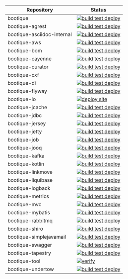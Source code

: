 

Repository   | Status
------------ | -------------
bootique | [![build test deploy](https://github.com/bootique/bootique/workflows/build%20test%20deploy/badge.svg)](https://github.com/bootique/bootique/actions)
bootique-agrest | [![build test deploy](https://github.com/bootique/bootique-agrest/workflows/build%20test%20deploy/badge.svg)](https://github.com/bootique/bootique-agrest/actions)
bootique-asciidoc-internal | [![build test deploy](https://github.com/bootique/bootique-asciidoc-internal/workflows/build%20test%20deploy/badge.svg)](https://github.com/bootique/bootique-asciidoc-internal/actions)
bootique-aws | [![build test deploy](https://github.com/bootique/bootique-aws/workflows/build%20test%20deploy/badge.svg)](https://github.com/bootique/bootique-aws/actions)
bootique-bom | [![build test deploy](https://github.com/bootique/bootique-bom/workflows/build%20test%20deploy/badge.svg)](https://github.com/bootique/bootique-bom/actions)
bootique-cayenne | [![build test deploy](https://github.com/bootique/bootique-cayenne/workflows/build%20test%20deploy/badge.svg)](https://github.com/bootique/bootique-cayenne/actions)
bootique-curator | [![build test deploy](https://github.com/bootique/bootique-curator/workflows/build%20test%20deploy/badge.svg)](https://github.com/bootique/bootique-curator/actions)
bootique-cxf | [![build test deploy](https://github.com/bootique/bootique-cxf/workflows/build%20test%20deploy/badge.svg)](https://github.com/bootique/bootique-cxf/actions)
bootique-di | [![build test deploy](https://github.com/bootique/bootique-di/workflows/build%20test%20deploy/badge.svg)](https://github.com/bootique/bootique-di/actions)
bootique-flyway | [![build test deploy](https://github.com/bootique/bootique-flyway/workflows/build%20test%20deploy/badge.svg)](https://github.com/bootique/bootique-flyway/actions)
bootique-io | [![deploy site](https://github.com/bootique/bootique-io/actions/workflows/site.yml/badge.svg)](https://github.com/bootique/bootique-io/actions)
bootique-jcache | [![build test deploy](https://github.com/bootique/bootique-jcache/workflows/build%20test%20deploy/badge.svg)](https://github.com/bootique/bootique-jcache/actions)
bootique-jdbc | [![build test deploy](https://github.com/bootique/bootique-jdbc/workflows/build%20test%20deploy/badge.svg)](https://github.com/bootique/bootique-jdbc/actions)
bootique-jersey | [![build test deploy](https://github.com/bootique/bootique-jersey/workflows/build%20test%20deploy/badge.svg)](https://github.com/bootique/bootique-jersey/actions)
bootique-jetty | [![build test deploy](https://github.com/bootique/bootique-jetty/workflows/build%20test%20deploy/badge.svg)](https://github.com/bootique/bootique-jetty/actions)
bootique-job | [![build test deploy](https://github.com/bootique/bootique-job/workflows/build%20test%20deploy/badge.svg)](https://github.com/bootique/bootique-job/actions)
bootique-jooq | [![build test deploy](https://github.com/bootique/bootique-jooq/workflows/build%20test%20deploy/badge.svg)](https://github.com/bootique/bootique-jooq/actions)
bootique-kafka | [![build test deploy](https://github.com/bootique/bootique-kafka/workflows/build%20test%20deploy/badge.svg)](https://github.com/bootique/bootique-kafka/actions)
bootique-kotlin | [![build test deploy](https://github.com/bootique/bootique-kotlin/workflows/build%20test%20deploy/badge.svg)](https://github.com/bootique/bootique-kotlin/actions)
bootique-linkmove | [![build test deploy](https://github.com/bootique/bootique-linkmove/workflows/build%20test%20deploy/badge.svg)](https://github.com/bootique/bootique-linkmove/actions)
bootique-liquibase | [![build test deploy](https://github.com/bootique/bootique-liquibase/workflows/build%20test%20deploy/badge.svg)](https://github.com/bootique/bootique-liquibase/actions)
bootique-logback | [![build test deploy](https://github.com/bootique/bootique-logback/workflows/build%20test%20deploy/badge.svg)](https://github.com/bootique/bootique-logback/actions)
bootique-metrics | [![build test deploy](https://github.com/bootique/bootique-metrics/workflows/build%20test%20deploy/badge.svg)](https://github.com/bootique/bootique-metrics/actions)
bootique-mvc | [![build test deploy](https://github.com/bootique/bootique-mvc/workflows/build%20test%20deploy/badge.svg)](https://github.com/bootique/bootique-mvc/actions)
bootique-mybatis | [![build test deploy](https://github.com/bootique/bootique-mybatis/workflows/build%20test%20deploy/badge.svg)](https://github.com/bootique/bootique-mybatis/actions)
bootique-rabbitmq | [![build test deploy](https://github.com/bootique/bootique-rabbitmq/workflows/build%20test%20deploy/badge.svg)](https://github.com/bootique/bootique-rabbitmq/actions)
bootique-shiro | [![build test deploy](https://github.com/bootique/bootique-shiro/workflows/build%20test%20deploy/badge.svg)](https://github.com/bootique/bootique-shiro/actions)
bootique-simplejavamail | [![build test deploy](https://github.com/bootique/bootique-simplejavamail/workflows/build%20test%20deploy/badge.svg)](https://github.com/bootique/bootique-simplejavamail/actions)
bootique-swagger | [![build test deploy](https://github.com/bootique/bootique-swagger/workflows/build%20test%20deploy/badge.svg)](https://github.com/bootique/bootique-swagger/actions)
bootique-tapestry | [![build test deploy](https://github.com/bootique/bootique-tapestry/workflows/build%20test%20deploy/badge.svg)](https://github.com/bootique/bootique-tapestry/actions)
bootique-tool | [![verify](https://github.com/bootique/bootique-tool/actions/workflows/verify.yml/badge.svg)](https://github.com/bootique/bootique-tool/actions/workflows/verify.yml)
bootique-undertow | [![build test deploy](https://github.com/bootique/bootique-undertow/workflows/build%20test%20deploy/badge.svg)](https://github.com/bootique/bootique-undertow/actions)
            

